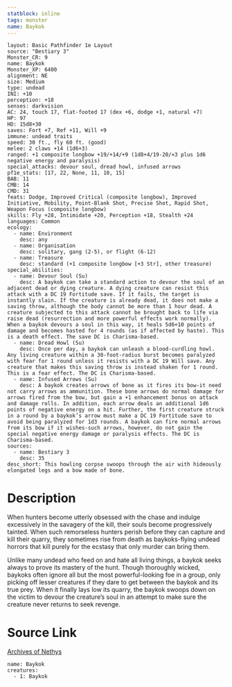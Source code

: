 ```yaml
---
statblock: inline
tags: monster
name: Baykok
---
```

```statblock
layout: Basic Pathfinder 1e Layout
source: "Bestiary 3"
Monster_CR: 9
name: Baykok
Monster_XP: 6400
alignment: NE
size: Medium
type: undead
INI: +10
perception: +18
senses: darkvision
AC: 24, touch 17, flat-footed 17 (dex +6, dodge +1, natural +7)
HP: 97
HD: 15d8+30
saves: Fort +7, Ref +11, Will +9
immune: undead traits
speed: 30 ft., fly 60 ft. (good)
melee: 2 claws +14 (1d6+3)
ranged: +1 composite longbow +19/+14/+9 (1d8+4/19-20/×3 plus 1d6 negative energy and paralysis)
special_attacks: devour soul, dread howl, infused arrows
pf1e_stats: [17, 22, None, 11, 10, 15]
BAB: 11
CMB: 14
CMD: 31
feats: Dodge, Improved Critical (composite longbow), Improved Initiative, Mobility, Point-Blank Shot, Precise Shot, Rapid Shot, Weapon Focus (composite longbow)
skills: Fly +28, Intimidate +20, Perception +18, Stealth +24
languages: Common
ecology:
  - name: Environment
    desc: any
  - name: Organisation
    desc: solitary, gang (2-5), or flight (6-12)
  - name: Treasure
    desc: standard (+1 composite longbow [+3 Str], other treasure)
special_abilities:
  - name: Devour Soul (Su)
    desc: A baykok can take a standard action to devour the soul of an adjacent dead or dying creature. A dying creature can resist this attack with a DC 19 Fortitude save. If it fails, the target is instantly slain. If the creature is already dead, it does not make a saving throw, although the body cannot be more than 1 hour dead. A creature subjected to this attack cannot be brought back to life via raise dead (resurrection and more powerful effects work normally). When a baykok devours a soul in this way, it heals 5d6+10 points of damage and becomes hasted for 4 rounds (as if affected by haste). This is a death effect. The save DC is Charisma-based.
  - name: Dread Howl (Su)
    desc: Once per day, a baykok can unleash a blood-curdling howl. Any living creature within a 30-foot-radius burst becomes paralyzed with fear for 1 round unless it resists with a DC 19 Will save. Any creature that makes this saving throw is instead shaken for 1 round. This is a fear effect. The DC is Charisma-based.
  - name: Infused Arrows (Su)
    desc: A baykok creates arrows of bone as it fires its bow-it need not carry arrows as ammunition. These bone arrows do normal damage for arrows fired from the bow, but gain a +1 enhancement bonus on attack and damage rolls. In addition, each arrow deals an additional 1d6 points of negative energy on a hit. Further, the first creature struck in a round by a baykok’s arrow must make a DC 19 Fortitude save to avoid being paralyzed for 1d3 rounds. A baykok can fire normal arrows from its bow if it wishes-such arrows, however, do not gain the special negative energy damage or paralysis effects. The DC is Charisma-based.
sources:
  - name: Bestiary 3
    desc: 35
desc_short: This howling corpse swoops through the air with hideously elongated legs and a bow made of bone.
```
# Description
When hunters become utterly obsessed with the chase and indulge excessively in the savagery of the kill, their souls become progressively tainted. When such remorseless hunters perish before they can capture and kill their quarry, they sometimes rise from death as baykoks-flying undead horrors that kill purely for the ecstasy that only murder can bring them.

Unlike many undead who feed on and hate all living things, a baykok seeks always to prove its mastery of the hunt. Though thoroughly wicked, baykoks often ignore all but the most powerful-looking foe in a group, only picking off lesser creatures if they dare to get between the baykok and its true prey. When it finally lays low its quarry, the baykok swoops down on the victim to devour the creature’s soul in an attempt to make sure the creature never returns to seek revenge.
# Source Link
[Archives of Nethys](https://aonprd.com/MonsterDisplay.aspx?ItemName=Baykok)
```encounter-table
name: Baykok
creatures:
  - 1: Baykok
```
